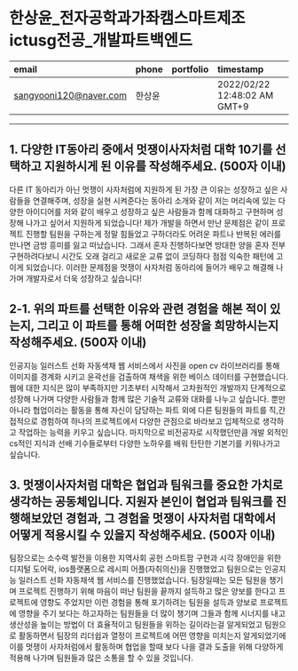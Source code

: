 # 한상윤_전자공학과가좌캠스마트제조ictusg전공_개발파트백엔드

|email|phone|portfolio|timestamp
|:-|:-|:-|:-|
|sangyooni120@naver.com|한상윤||2022/02/22 12:48:02 AM GMT+9|

---
## 1. 다양한 IT동아리 중에서 멋쟁이사자처럼 대학 10기를 선택하고 지원하시게 된 이유를 작성해주세요. (500자 이내)
다른 IT 동아리가 아닌 멋쟁이 사자처럼에 지원하게 된 가장 큰 이유는 성장하고 싶은 사람들을 연결해주며, 성장을 실현 시켜준다는 동아리 소개와 같이 저는 머리속에 있는 다양한 아이디어를 저와 같이 배우고 성장하고 싶은 사람들과 함께 대화하고 구현하며 성장해 나가고 싶어서 지원하게 되었습니다! 제가 개발을 하면서 만난 문제점은 같이 프로젝트 진행할 팀원을 구하는게 정말 힘들었고 구하더라도 어려운 파트나 반복된 에러를 만나면 금방 흥미를 잃고 떠났습니다. 그래서 혼자 진행하다보면 방대한 양을 혼자 전부 구현하려다보니 시간도 오래 걸리고 새로운 교류 없이 코딩하다 점점 익숙한 패턴에 고이게 되었습니다. 이러한 문제점을 멋쟁이 사자처럼 동아리에 들어가 배우고 해결해 나가며 개발자로서 더욱 성장하고 싶습니다!

## 2-1. 위의 파트를 선택한 이유와 관련 경험을 해본 적이 있는지, 그리고 이 파트를 통해 어떠한 성장을 희망하시는지 작성해주세요. (500자 이내)
인공지능 일러스트 선화 자동색채 웹 서비스에서 사진을 open cv 라이브러리를 통해 이미지를 경계화 시키고 윤곽선을 검출하여 채색을 위한 베이스 데이터를 구현했습니다. 웹에 대한 지식은 많이 부족하지만 기초부터 시작해서 고차원적인 개발까지 단계적으로 성장해 나가며 다양한 사람들과 함께 많은 기술적 교류와 대화를 나누고 싶습니다. 뿐만 아니라 협업이라는 활동을 통해 자신이 담당하는 파트 외에 다른 팀원들의 파트를 직,간접적으로 경험하여 하나의 프로젝트에서 다양한 관점으로 바라보고 입체적으로 생각하고 작업하는 능력을 키우고 싶습니다. 마지막으로 비전공자로 시작했던만큼 개발 외적인 cs적인 지식과 선배 기수들로부터 다양한 노하우를 배워 탄탄한 기본기를 키워나가고 싶습니다.

## 3. 멋쟁이사자처럼 대학은 협업과 팀워크를 중요한 가치로 생각하는 공동체입니다. 지원자 본인이 협업과 팀워크를 진행해보았던 경험과, 그 경험을 멋쟁이 사자처럼 대학에서 어떻게 적용시킬 수 있을지 작성해주세요. (500자 이내)
팀장으로는 소수력 발전을 이용한 지역사회 공헌 스마트팜 구현과 시각 장애인을 위한 디지털 도어락, ios플랫폼으로 레시피 어플(자취의신)을 진행했었고 팀원으로는 인공지능 일러스트 선화 자동채색 웹 서비스를 진행했었습니다. 팀장일때는 모든 팀원을 챙기며 프로젝트 진행하기 위해 마음이 떠난 팀원을 끝까지 설득하고 많은 양보를 한다고 프로젝트에 영향도 주었지만 이런 경험을 통해 포기하려는 팀원을 설득과 양보로 프로젝트에 영향을 주기 보다는 하고자하는 팀원들을 더 많이 챙기며 그들과 함께 시너지를 내고 생산성을 높이는 방법이 더 효율적이고 팀원들을 위하는 길이라는걸 알게되었고 팀원으로 활동하면서 팀장의 리더쉽과 열정이 프로젝트에 어떤 영향을 미치는지 알게되었기에 이를 멋쟁이 사자처럼에서 활동하며 협업을 할때 보다 나을 결과 도출을 위해 다양하게 적용해 나가며 팀원들과 많은 소통을 할 수 있을 것입니다.

